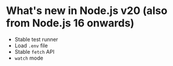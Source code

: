 # What's new in Node.js v20 (also from Node.js 16 onwards)

- Stable test runner
- Load `.env` file
- Stable `fetch` API
- `watch` mode
